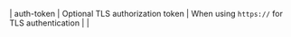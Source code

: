 | auth-token <token> | Optional TLS authorization token | When using `https://` for TLS authentication |  |
